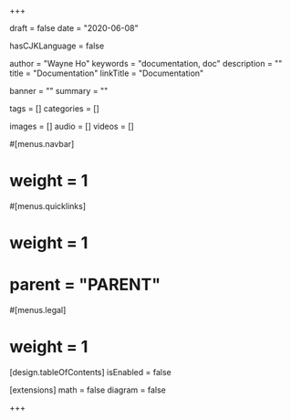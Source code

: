 +++

draft       = false
date        = "2020-06-08"

hasCJKLanguage = false

author      = "Wayne Ho"
keywords    = "documentation, doc"
description = ""
title       = "Documentation"
linkTitle   = "Documentation"

banner      = ""
summary     = ""

tags        = []
categories  = []

images      = []
audio       = []
videos      = []

#[menus.navbar]
#    weight = 1
#[menus.quicklinks]
#    weight = 1
#    parent = "PARENT"
#[menus.legal]
#    weight = 1

[design.tableOfContents]
    isEnabled = false

[extensions]
    math    = false
    diagram = false

+++
